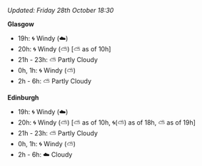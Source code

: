 *Updated: Friday 28th October 18:30*

**Glasgow**

* 19h: :cyclone: Windy (:cloud:)
* 20h: :cyclone: Windy (:partly_sunny:) [:partly_sunny: as of 10h]
* 21h - 23h: :partly_sunny: Partly Cloudy
* 0h, 1h: :cyclone: Windy (:partly_sunny:)
* 2h - 6h: :partly_sunny: Partly Cloudy

**Edinburgh**

* 19h: :cyclone: Windy (:cloud:)
* 20h: :cyclone: Windy (:partly_sunny:) [:partly_sunny: as of 10h, :cyclone:(:partly_sunny:) as of 18h, :partly_sunny: as of 19h]
* 21h - 23h: :partly_sunny: Partly Cloudy
* 0h, 1h: :cyclone: Windy (:partly_sunny:)
* 2h - 6h: :cloud: Cloudy
